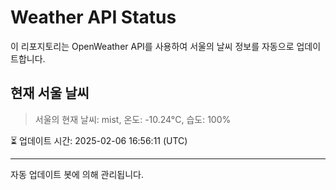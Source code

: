 
# Weather API Status

이 리포지토리는 OpenWeather API를 사용하여 서울의 날씨 정보를 자동으로 업데이트합니다.

## 현재 서울 날씨
> 서울의 현재 날씨: mist, 온도: -10.24°C, 습도: 100%

⏳ 업데이트 시간: 2025-02-06 16:56:11 (UTC)

---
자동 업데이트 봇에 의해 관리됩니다.
